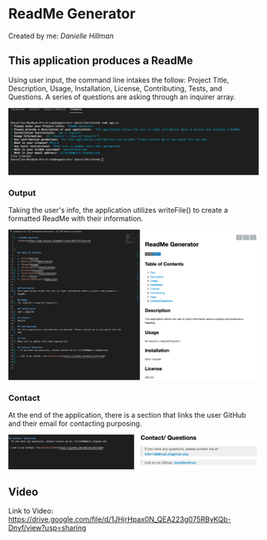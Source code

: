
# ReadMe Generator

Created by me: *Danielle Hillman*

## This application produces a ReadMe

Using user input, the command line intakes the follow: Project Title, Description, Usage, Installation, License, Contributing, Tests, and Questions. A series of questions are asking through an inquirer array.

![](images/Userinput.png)

### Output

Taking the user's info, the application utilizes writeFile() to create a formatted ReadMe with their information. 

![](images/ReadMe.png)


### Contact

At the end of the application, there is a section that links the user GitHub and their email for contacting purposing.

![](images/github.png)

## Video
Link to Video: https://drive.google.com/file/d/1JHjrHpax0N_QEA223g075RByKQb-Dnyf/view?usp=sharing



